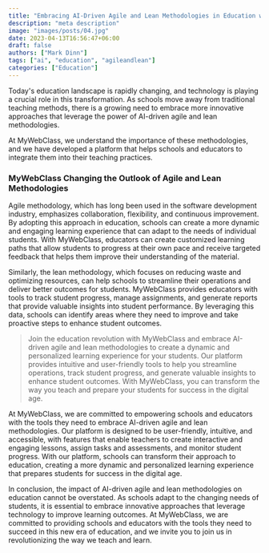 ```yaml
---
title: "Embracing AI-Driven Agile and Lean Methodologies in Education with MyWebClass"
description: "meta description"
image: "images/posts/04.jpg"
date: 2023-04-13T16:56:47+06:00
draft: false
authors: ["Mark Dinn"]
tags: ["ai", "education", "agileandlean"]
categories: ["Education"]
---
```


Today's education landscape is rapidly changing, and technology is playing a crucial role in this transformation. As schools move away from traditional teaching methods, there is a growing need to embrace more innovative approaches that leverage the power of AI-driven agile and lean methodologies. 

At MyWebClass, we understand the importance of these methodologies, and we have developed a platform that helps schools and educators to integrate them into their teaching practices.

### MyWebClass Changing the Outlook of Agile and Lean Methodologies

Agile methodology, which has long been used in the software development industry, emphasizes collaboration, flexibility, and continuous improvement. By adopting this approach in education, schools can create a more dynamic and engaging learning experience that can adapt to the needs of individual students. With MyWebClass, educators can create customized learning paths that allow students to progress at their own pace and receive targeted feedback that helps them improve their understanding of the material.

Similarly, the lean methodology, which focuses on reducing waste and optimizing resources, can help schools to streamline their operations and deliver better outcomes for students. MyWebClass provides educators with tools to track student progress, manage assignments, and generate reports that provide valuable insights into student performance. By leveraging this data, schools can identify areas where they need to improve and take proactive steps to enhance student outcomes.


> Join the education revolution with MyWebClass and embrace AI-driven agile and lean methodologies to create a dynamic and personalized learning experience for your students. Our platform provides intuitive and user-friendly tools to help you streamline operations, track student progress, and generate valuable insights to enhance student outcomes. With MyWebClass, you can transform the way you teach and prepare your students for success in the digital age.

At MyWebClass, we are committed to empowering schools and educators with the tools they need to embrace AI-driven agile and lean methodologies. Our platform is designed to be user-friendly, intuitive, and accessible, with features that enable teachers to create interactive and engaging lessons, assign tasks and assessments, and monitor student progress. With our platform, schools can transform their approach to education, creating a more dynamic and personalized learning experience that prepares students for success in the digital age.

In conclusion, the impact of AI-driven agile and lean methodologies on education cannot be overstated. As schools adapt to the changing needs of students, it is essential to embrace innovative approaches that leverage technology to improve learning outcomes. At MyWebClass, we are committed to providing schools and educators with the tools they need to succeed in this new era of education, and we invite you to join us in revolutionizing the way we teach and learn.

